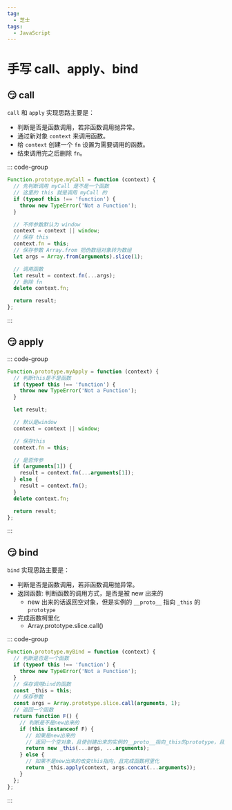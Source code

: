 ```yaml
---
tag:
  - 芝士
tags:
  - JavaScript
---
```


# 手写 call、apply、bind

## 😏 call

`call` 和 `apply` 实现思路主要是：

- 判断是否是函数调用，若非函数调用抛异常。
- 通过新对象 `context` 来调用函数。
- 给 `context` 创建一个 `fn` 设置为需要调用的函数。
- 结束调用完之后删除 `fn`。

::: code-group

```js
Function.prototype.myCall = function (context) {
  // 先判断调用 myCall 是不是一个函数
  // 这里的 this 就是调用 myCall 的
  if (typeof this !== 'function') {
    throw new TypeError('Not a Function');
  }

  // 不传参数默认为 window
  context = context || window;
  // 保存 this
  context.fn = this;
  // 保存参数 Array.from 把伪数组对象转为数组
  let args = Array.from(arguments).slice(1);

  // 调用函数
  let result = context.fn(...args);
  // 删除 fn
  delete context.fn;

  return result;
};
```

:::

## 😏 apply

::: code-group

```js
Function.prototype.myApply = function (context) {
  // 判断this是不是函数
  if (typeof this !== 'function') {
    throw new TypeError('Not a Function');
  }

  let result;

  // 默认是window
  context = context || window;

  // 保存this
  context.fn = this;

  // 是否传参
  if (arguments[1]) {
    result = context.fn(...arguments[1]);
  } else {
    result = context.fn();
  }
  delete context.fn;

  return result;
};
```

:::

## 😏 bind

`bind` 实现思路主要是：

- 判断是否是函数调用，若非函数调用抛异常。
- 返回函数: 判断函数的调用方式，是否是被 new 出来的
  - new 出来的话返回空对象，但是实例的 `__proto__` 指向 `_this` 的 `prototype`
- 完成函数柯里化
  - Array.prototype.slice.call()

::: code-group

```js
Function.prototype.myBind = function (context) {
  // 判断是否是一个函数
  if (typeof this !== 'function') {
    throw new TypeError('Not a Function');
  }
  // 保存调用bind的函数
  const _this = this;
  // 保存参数
  const args = Array.prototype.slice.call(arguments, 1);
  // 返回一个函数
  return function F() {
    // 判断是不是new出来的
    if (this instanceof F) {
      // 如果是new出来的
      // 返回一个空对象，且使创建出来的实例的__proto__指向_this的prototype，且完成函数柯里化
      return new _this(...args, ...arguments);
    } else {
      // 如果不是new出来的改变this指向，且完成函数柯里化
      return _this.apply(context, args.concat(...arguments));
    }
  };
};
```

:::
